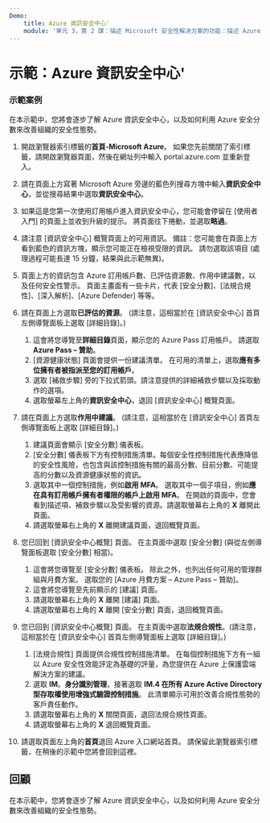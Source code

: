 ```yaml
---
Demo:
    title: Azure 資訊安全中心'
    module: '單元 3，第 2 課：描述 Microsoft 安全性解決方案的功能：描述 Azure 的安全管理功能'
---
```


# 示範：Azure 資訊安全中心'

### 示範案例

在本示範中，您將會逐步了解 Azure 資訊安全中心，以及如何利用 Azure 安全分數來改善組織的安全性態勢。

1. 開啟瀏覽器索引標籤的**首頁-Microsoft Azure**。  如果您先前關閉了索引標籤，請開啟瀏覽器頁面，然後在網址列中輸入 portal.azure.com 並重新登入。

1. 請在頁面上方寫著 Microsoft Azure 旁邊的藍色列搜尋方塊中輸入**資訊安全中心**，並從搜尋結果中選取**資訊安全中心**。

1. 如果這是您第一次使用訂用帳戶進入資訊安全中心，您可能會停留在 [使用者入門] 的頁面上並收到升級的提示。  將頁面往下捲動，並選取**略過**。

1. 請注意 [資訊安全中心] 概覽頁面上的可用資訊。  備註：您可能會在頁面上方看到藍色的資訊方塊，顯示您可能正在檢視受限的資訊。  請勿選取該項目 (處理過程可能長達 15 分鐘，結果與此示範無異)。

1. 頁面上方的資訊包含 Azure 訂用帳戶數、已評估資源數、作用中建議數，以及任何安全性警示。  頁面主畫面有一些卡片，代表 [安全分數]、[法規合規性]、[深入解析]、[Azure Defender] 等等。  

1. 請在頁面上方選取**已評估的資源**。  (請注意，這相當於在 [資訊安全中心] 首頁左側導覽面板上選取 [詳細目錄]。)
    1. 這會將您導覽至**詳細目錄**頁面，顯示您的 Azure Pass 訂用帳戶。  請選取 **Azure Pass – 贊助**。
    1. [資源健康狀態] 頁面會提供一份建議清單。  在可用的清單上，選取**應有多位擁有者被指派至您的訂用帳戶**。
    1. 選取 [補救步驟] 旁的下拉式箭頭。請注意提供的詳細補救步驟以及採取動作的選項。  
    1. 選取螢幕左上角的**資訊安全中心**，退回 [資訊安全中心] 概覽頁面。

1. 請在頁面上方選取**作用中建議**。  (請注意，這相當於在 [資訊安全中心] 首頁左側導覽面板上選取 [詳細目錄]。)
    1. 建議頁面會顯示 [安全分數] 儀表板。 
    1. [安全分數] 儀表板下方有控制措施清單。每個安全性控制措施代表應降低的安全性風險，也包含與該控制措施有關的最高分數、目前分數、可能提高的分數以及資源健康狀態的資訊。  
    1. 選取其中一個控制措施，例如**啟用 MFA**。  選取其中一個子項目，例如**應在具有訂用帳戶擁有者權限的帳戶上啟用 MFA**。  在開啟的頁面中，您會看到描述項、補救步驟以及受影響的資源。請選取螢幕右上角的 **X** 離開此頁面。
    1. 請選取螢幕右上角的 **X** 離開建議頁面，退回概覽頁面。

1. 您已回到 [資訊安全中心概覽] 頁面。  在主頁面中選取 [安全分數] (與從左側導覽面板選取 [安全分數] 相當)。
    1. 這會將您導覽至 [安全分數] 儀表板。  除此之外，也列出任何可用的管理群組與月費方案。  選取您的 [Azure 月費方案 – Azure Pass – 贊助]。
    1. 這會將您導覽至先前顯示的 [建議] 頁面。
    1. 請選取螢幕右上角的 **X** 離開 [建議] 頁面。
    1. 請選取螢幕右上角的 **X** 離開 [安全分數] 頁面，退回概覽頁面。

1. 您已回到 [資訊安全中心概覽] 頁面。  在主頁面中選取**法規合規性**。(請注意，這相當於在 [資訊安全中心] 首頁左側導覽面板上選取 [詳細目錄]。)
    1. [法規合規性] 頁面提供合規性控制措施清單。  在每個控制措施下方有一組以 Azure 安全性效能評定為基礎的評量，為您提供在 Azure 上保護雲端解決方案的建議。
    1. 選取 **IM**。**身分識別管理**，接著選取 **IM.4 在所有 Azure Active Directory 型存取權使用增強式驗證控制措施**。  此清單顯示可用於改善合規性態勢的客戶責任動作。
    1. 請選取螢幕右上角的 **X** 關閉頁面，退回法規合規性頁面。
    1. 請選取螢幕右上角的 **X** 退回概覽頁面。

1. 請選取頁面左上角的**首頁**退回 Azure 入口網站首頁。  請保留此瀏覽器索引標籤，在稍後的示範中您將會回到這裡。

## 回顧

在本示範中，您將會逐步了解 Azure 資訊安全中心，以及如何利用 Azure 安全分數來改善組織的安全性態勢。
